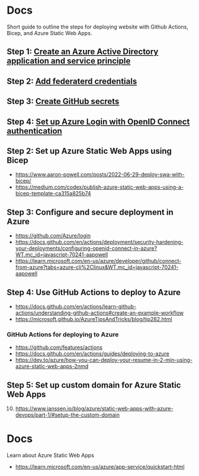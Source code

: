 # Docs

Short guide to outline the steps for deploying website with Github Actions, Bicep, and Azure Static Web Apps.

## Step 1: [Create an Azure Active Directory application and service principle](https://learn.microsoft.com/en-us/azure/developer/github/connect-from-azure?tabs=azure-cli%2Cwindows#create-an-azure-active-directory-application-and-service-principal)

## Step 2: [Add federaterd credentials](https://learn.microsoft.com/en-us/azure/developer/github/connect-from-azure?tabs=azure-cli%2Cwindows#add-federated-credentials-preview)

## Step 3: [Create GitHub secrets](https://learn.microsoft.com/en-us/azure/developer/github/connect-from-azure?tabs=azure-cli%2Cwindows#create-github-secrets)

## Step 4: [Set up Azure Login with OpenID Connect authentication](https://learn.microsoft.com/en-us/azure/developer/github/connect-from-azure?tabs=azure-cli%2Cwindows#set-up-azure-login-with-openid-connect-authentication)
## Step 2: Set up Azure Static Web Apps using Bicep
- https://www.aaron-powell.com/posts/2022-06-29-deploy-swa-with-bicep/
- https://medium.com/codex/publish-azure-static-web-apps-using-a-bicep-template-ca315a825b74

## Step 3: Configure and secure deployment in Azure
- https://github.com/Azure/login
- https://docs.github.com/en/actions/deployment/security-hardening-your-deployments/configuring-openid-connect-in-azure?WT.mc_id=javascript-70241-aapowell
- https://learn.microsoft.com/en-us/azure/developer/github/connect-from-azure?tabs=azure-cli%2Clinux&WT.mc_id=javascript-70241-aapowell

## Step 4: Use GitHub Actions to deploy to Azure
- https://docs.github.com/en/actions/learn-github-actions/understanding-github-actions#create-an-example-workflow
- https://microsoft.github.io/AzureTipsAndTricks/blog/tip282.html
### GitHub Actions for deploying to Azure
- https://github.com/features/actions
- https://docs.github.com/en/actions/guides/deploying-to-azure
- https://dev.to/azure/how-you-can-deploy-your-resume-in-2-min-using-azure-static-web-apps-2nmd

## Step 5: Set up custom domain for Azure Static Web Apps
10. https://www.janssen.io/blog/azure/static-web-apps-with-azure-devops/part-1/#setup-the-custom-domain

# Docs
Learn about Azure Static Web Apps
- https://learn.microsoft.com/en-us/azure/app-service/quickstart-html